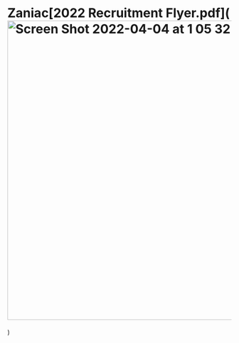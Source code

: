 # Zaniac[2022 Recruitment Flyer.pdf](<img width="673" alt="Screen Shot 2022-04-04 at 1 05 32 PM" src="https://user-images.githubusercontent.com/90231709/161595473-2c3dfb0f-8aa3-473a-9d56-853452d2e124.png">
)

